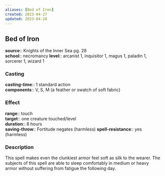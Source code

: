 ```yaml
---
aliases: [Bed of Iron]
created: 2023-04-27
updated: 2023-04-28
---
```


## Bed of Iron

**source**:: Knights of the Inner Sea pg. 28  
**school**:: necromancy
**level**:: arcanist 1, inquisitor 1, magus 1, paladin 1, sorcerer 1, wizard 1

### Casting

**casting-time**:: 1 standard action  
**components**:: V, S, M (a feather or swatch of soft fabric)

### Effect

**range**:: touch  
**target**:: one creature touched/level  
**duration**:: 8 hours  
**saving-throw**:: Fortitude negates (harmless)
**spell-resistance**:: yes (harmless)

### Description

This spell makes even the clunkiest armor feel soft as silk to the wearer. The subjects of this spell are able to sleep comfortably in medium or heavy armor without suffering from fatigue the following day.
